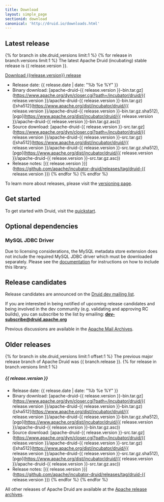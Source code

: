 ```yaml
---
title: Download
layout: simple_page
sectionid: download
canonical: 'http://druid.io/downloads.html'
---
```


## Latest release

{% for branch in site.druid_versions limit:1 %}
{% for release in branch.versions limit:1 %}
The latest Apache Druid (incubating) stable release is {{ release.version }}.

<p>
<a class="large-button download" href="https://www.apache.org/dyn/closer.cgi?path=/incubator/druid/{{ release.version }}/apache-druid-{{ release.version }}-bin.tar.gz" download onclick="trackDownload('button', 'https://www.apache.org/dyn/closer.cgi?path=/incubator/druid/{{ release.version }}/apache-druid-{{ release.version }}-bin.tar.gz');"><span class="fa fa-download"></span> Download {{release.version}} release</a><br>
</p>

* Release date: {{ release.date | date: "%b %e %Y" }}
* Binary download: [apache-druid-{{ release.version }}-bin.tar.gz](https://www.apache.org/dyn/closer.cgi?path=/incubator/druid/{{ release.version }}/apache-druid-{{ release.version }}-bin.tar.gz) ([sha512](https://www.apache.org/dist/incubator/druid/{{ release.version }}/apache-druid-{{ release.version }}-bin.tar.gz.sha512), [pgp](https://www.apache.org/dist/incubator/druid/{{ release.version }}/apache-druid-{{ release.version }}-bin.tar.gz.asc))
* Source download: [apache-druid-{{ release.version }}-src.tar.gz](https://www.apache.org/dyn/closer.cgi?path=/incubator/druid/{{ release.version }}/apache-druid-{{ release.version }}-src.tar.gz) ([sha512](https://www.apache.org/dist/incubator/druid/{{ release.version }}/apache-druid-{{ release.version }}-src.tar.gz.sha512), [pgp](https://www.apache.org/dist/incubator/druid/{{ release.version }}/apache-druid-{{ release.version }}-src.tar.gz.asc))
* Release notes: [{{ release.version }}](https://github.com/apache/incubator-druid/releases/tag/druid-{{ release.version }})
{% endfor %}
{% endfor %}

To learn more about releases, please visit the [versioning page](/docs/latest/development/versioning.html).

## Get started

To get started with Druid, visit the [quickstart](/docs/latest/tutorials/index.html).

## Optional dependencies

### MySQL JDBC Driver

Due to licensing considerations, the MySQL metadata store extension does not include the required MySQL JDBC driver which
must be downloaded separately. Please see the [documentation](/docs/latest/development/extensions-core/mysql.html) for instructions on how to include this library.

## Release candidates

Release candidates are announced on the [Druid dev mailing list](https://lists.apache.org/list.html?dev@druid.apache.org).

If you are interested in being notified of upcoming release candidates and being involved in the dev community (e.g. validating and approving RC builds), you can subscribe to the list by emailing: **dev-subscribe@druid.apache.org**

Previous discussions are available in the [Apache Mail Archives](https://lists.apache.org/list.html?dev@druid.apache.org).

## Older releases

{% for branch in site.druid_versions limit:1 offset:1 %}
The previous major release branch of Apache Druid was {{ branch.release }}.
{% for release in branch.versions limit:1 %}

##### {{ release.version }}

* Release date: {{ release.date | date: "%b %e %Y" }}
* Binary download: [apache-druid-{{ release.version }}-bin.tar.gz](https://www.apache.org/dyn/closer.cgi?path=/incubator/druid/{{ release.version }}/apache-druid-{{ release.version }}-bin.tar.gz) ([sha512](https://www.apache.org/dist/incubator/druid/{{ release.version }}/apache-druid-{{ release.version }}-bin.tar.gz.sha512), [pgp](https://www.apache.org/dist/incubator/druid/{{ release.version }}/apache-druid-{{ release.version }}-bin.tar.gz.asc))
* Source download: [apache-druid-{{ release.version }}-src.tar.gz](https://www.apache.org/dyn/closer.cgi?path=/incubator/druid/{{ release.version }}/apache-druid-{{ release.version }}-src.tar.gz) ([sha512](https://www.apache.org/dist/incubator/druid/{{ release.version }}/apache-druid-{{ release.version }}-src.tar.gz.sha512), [pgp](https://www.apache.org/dist/incubator/druid/{{ release.version }}/apache-druid-{{ release.version }}-src.tar.gz.asc))
* Release notes: [{{ release.version }}](https://github.com/apache/incubator-druid/releases/tag/druid-{{ release.version }})
{% endfor %}
{% endfor %}

All other releases of Apache Druid are available at the [Apache release archives](https://archive.apache.org/dist/incubator/druid/).
